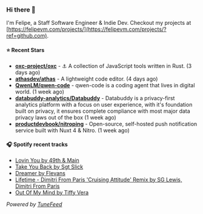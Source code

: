 ### Hi there 👋

I'm Felipe, a Staff Software Engineer & Indie Dev. Checkout my projects at [https://felipevm.com/projects/](https://felipevm.com/projects/?ref=github.com).

#### ⭐ Recent Stars
- **[oxc-project/oxc](https://github.com/oxc-project/oxc)** - ⚓ A collection of JavaScript tools written in Rust. (3 days ago)
- **[athasdev/athas](https://github.com/athasdev/athas)** - A lightweight code editor. (4 days ago)
- **[QwenLM/qwen-code](https://github.com/QwenLM/qwen-code)** - qwen-code is a coding agent that lives in digital world. (1 week ago)
- **[databuddy-analytics/Databuddy](https://github.com/databuddy-analytics/Databuddy)** - Databuddy is a privacy-first analytics platform with a focus on user experience, with it&#39;s foundation built on privacy, it ensures complete compliance with most major data privacy laws out of the box (1 week ago)
- **[productdevbook/nitroping](https://github.com/productdevbook/nitroping)** - Open-source, self-hosted push notification service built with Nuxt 4 &amp; Nitro. (1 week ago)

#### 🎧 Spotify recent tracks
- [Lovin You by 49th &amp; Main](https://open.spotify.com/track/3scjn1vbAqmJiCS2YcBeXN)
- [Take You Back by Sgt Slick](https://open.spotify.com/track/3z3xd2EGeoShxJFqt51PzS)
- [Dreamer by Flevans](https://open.spotify.com/track/7BVg7i9g2khxnXuSWROE6I)
- [Lifetime - Dimitri From Paris &#39;Cruising Attitude&#39; Remix by SG Lewis, Dimitri From Paris](https://open.spotify.com/track/3UG6kDGptSoj8JMavdvZbc)
- [Out Of My Mind by Tiffy Vera](https://open.spotify.com/track/6oyXV4ppRcEPGOkgSK68CL)

_Powered by [TuneFeed](https://tunefeed.app?ref=github.com)_
